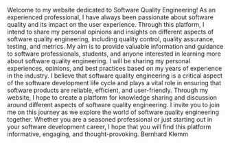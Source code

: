 Welcome to my website dedicated to Software Quality Engineering! As an experienced professional, I have always been passionate about software quality and its impact on the user experience. Through this platform, I intend to share my personal opinions and insights on different aspects of software quality engineering, including quality control, quality assurance, testing, and metrics.
My aim is to provide valuable information and guidance to software professionals, students, and anyone interested in learning more about software quality engineering. I will be sharing my personal experiences, opinions, and best practices based on my years of experience in the industry.
I believe that software quality engineering is a critical aspect of the software development life cycle and plays a vital role in ensuring that software products are reliable, efficient, and user-friendly.
Through my website, I hope to create a platform for knowledge sharing and discussion around different aspects of software quality engineering.
I invite you to join me on this journey as we explore the world of software quality engineering together. Whether you are a seasoned professional or just starting out in your software development career, I hope that you will find this platform informative, engaging, and thought-provoking.
Bernhard Klemm
